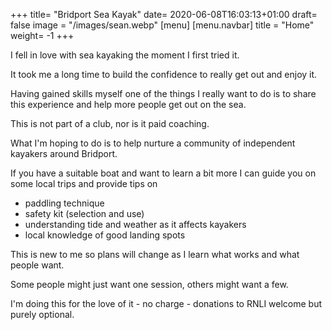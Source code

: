 +++
title= "Bridport Sea Kayak"
date= 2020-06-08T16:03:13+01:00
draft= false
image = "/images/sean.webp"
[menu]
    [menu.navbar]
        title = "Home"
        weight= -1
+++

I fell in love with sea kayaking the moment I first tried it.

It took me a long time to build the confidence to really get out and enjoy it.

Having gained skills myself one of the things I really want to do is to share this experience and help more people get out on the sea.

This is not part of a club, nor is it paid coaching.

What I'm hoping to do is to help nurture a community of independent kayakers around Bridport.

If you have a suitable boat and want to learn a bit more I can guide you on some local trips and provide tips on

- paddling technique
- safety kit (selection and use)
- understanding tide and weather as it affects kayakers
- local knowledge of good landing spots

This is new to me so plans will change as I learn what works and what people want.

Some people might just want one session, others might want a few.

I'm doing this for the love of it - no charge - donations to RNLI welcome but purely optional.
